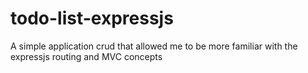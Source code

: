 # todo-list-expressjs
A simple application crud that allowed me to be more familiar with  the expressjs routing and MVC concepts 
